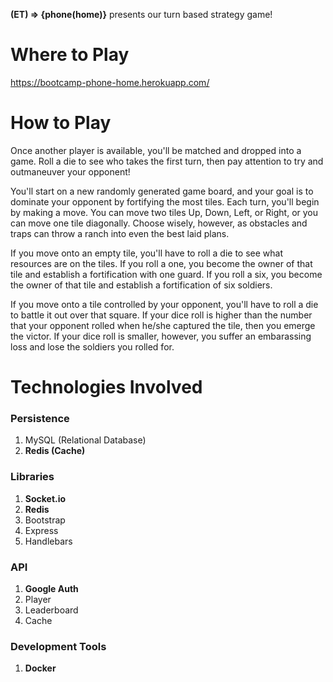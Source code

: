 **(ET) => {phone(home)}** presents our turn based strategy game!

# Where to Play
https://bootcamp-phone-home.herokuapp.com/

# How to Play
Once another player is available, you'll be matched and dropped into a game. Roll a die to see who takes the first turn, then pay attention to try and outmaneuver your opponent!

You'll start on a new randomly generated game board, and your goal is to dominate your opponent by fortifying the most tiles. Each turn, you'll begin by making a move. You can move two tiles Up, Down, Left, or Right, or you can move one tile diagonally. Choose wisely, however, as obstacles and traps can throw a ranch into even the best laid plans.

If you move onto an empty tile, you'll have to roll a die to see what resources are on the tiles. If you roll a one, you become the owner of that tile and establish a fortification with one guard. If you roll a six, you become the owner of that tile and establish a fortification of six soldiers.

If you move onto a tile controlled by your opponent, you'll have to roll a die to battle it out over that square. If your dice roll is higher than the number that your opponent rolled when he/she captured the tile, then you emerge the victor. If your dice roll is smaller, however, you suffer an embarassing loss and lose the soldiers you rolled for.

# Technologies Involved

### Persistence
1. MySQL (Relational Database)
2. **Redis (Cache)**

### Libraries
1. **Socket.io**
2. **Redis**
3. Bootstrap
4. Express
5. Handlebars

### API
1. **Google Auth**
2. Player
3. Leaderboard
4. Cache

### Development Tools
1. **Docker**